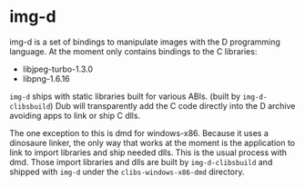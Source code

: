 # img-d

img-d is a set of bindings to manipulate images with the D programming language.
At the moment only contains bindings to the C libraries:
 - libjpeg-turbo-1.3.0
 - libpng-1.6.16

`img-d` ships with static libraries built for various ABIs. (built by `img-d-clibsbuild`)
Dub will transparently add the C code directly into the D archive avoiding apps to link or ship C dlls.

The one exception to this is dmd for windows-x86.
Because it uses a dinosaure linker, the only way that works at the moment is the application to link to import libraries and ship needed dlls.
This is the usual process with dmd.
Those import libraries and dlls are built by `img-d-clibsbuild` and shipped with `img-d` under the `clibs-windows-x86-dmd` directory.